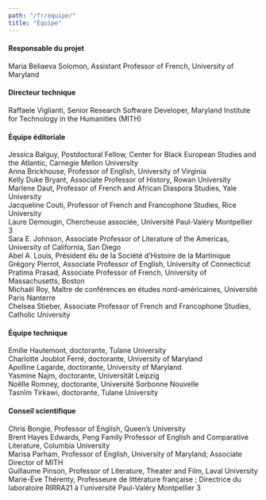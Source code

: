 ```yaml
---
path: "/fr/équipe/"
title: "Équipe"
---
```

#### Responsable du projet
Maria Beliaeva Solomon, Assistant Professor of French, University of Maryland
#### Directeur technique
Raffaele Viglianti, Senior Research Software Developer, Maryland Institute for Technology in the Humanities (MITH)

#### Équipe éditoriale
Jessica Balguy, Postdoctoral Fellow, Center for Black European Studies and the Atlantic, Carnegie Mellon University  
Anna Brickhouse, Professor of English, University of Virginia  
Kelly Duke Bryant, Associate Professor of History, Rowan University  
Marlene Daut, Professor of French and African Diaspora Studies, Yale University  
Jacqueline Couti, Professor of French and Francophone Studies, Rice University  
Laure Demougin, Chercheuse associée, Université Paul-Valéry Montpellier 3  
Sara E. Johnson, Associate Professor of Literature of the Americas, University of California, San Diego     
Abel A. Louis,  Président élu de la Société d’Histoire de la Martinique  
Grégory Pierrot, Associate Professor of English, University of Connecticut  
Pratima Prasad, Associate Professor of French, University of Massachusetts, Boston    
Michaël Roy, Maître de conférences en études nord-américaines, Université Paris Nanterre  
Chelsea Stieber, Associate Professor of French and Francophone Studies, Catholic University

#### Équipe technique
Emilie Hautemont, doctorante, Tulane University  
Charlotte Joublot Ferré, doctorante, University of Maryland  
Apolline Lagarde, doctorante, University of Maryland  
Yasmine Najm, doctorante, Universität Leipzig  
Noëlle Romney, doctorante, Université Sorbonne Nouvelle  
Tasnîm Tirkawi, doctorante, Tulane University  

#### Conseil scientifique
Chris Bongie, Professor of English, Queen’s University  
Brent Hayes Edwards, Peng Family Professor of English and Comparative Literature, Columbia University  
Marisa Parham, Professor of English, University of Maryland; Associate Director of MITH  
Guillaume Pinson, Professor of Literature, Theater and Film, Laval University  
Marie-Ève Thérenty, Professeure de littérature française ; Directrice du laboratoire RIRRA21 à l'université Paul-Valéry Montpellier 3
